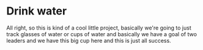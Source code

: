 # Drink water
 All right, so this is kind of a cool little project, basically we're going to just track glasses of  water or cups of water and basically we have a goal of two leaders and we have this big cup here and this is just all success. 
